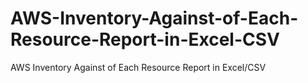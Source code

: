 # AWS-Inventory-Against-of-Each-Resource-Report-in-Excel-CSV
AWS Inventory Against of Each Resource Report in Excel/CSV

